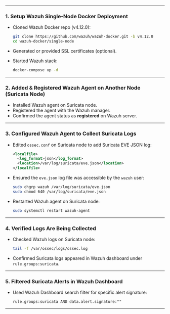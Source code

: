 
---

### 1. **Setup Wazuh Single-Node Docker Deployment**

* Cloned Wazuh Docker repo (v4.12.0):

  ```bash
  git clone https://github.com/wazuh/wazuh-docker.git -b v4.12.0
  cd wazuh-docker/single-node
  ```
* Generated or provided SSL certificates (optional).
* Started Wazuh stack:

  ```bash
  docker-compose up -d
  ```

---

### 2. **Added & Registered Wazuh Agent on Another Node (Suricata Node)**

* Installed Wazuh agent on Suricata node.
* Registered the agent with the Wazuh manager.
* Confirmed the agent status as **registered** on Wazuh server.

---

### 3. **Configured Wazuh Agent to Collect Suricata Logs**

* Edited `ossec.conf` on Suricata node to add Suricata EVE JSON log:

  ```xml
  <localfile>
    <log_format>json</log_format>
    <location>/var/log/suricata/eve.json</location>
  </localfile>
  ```
* Ensured the `eve.json` log file was accessible by the `wazuh` user:

  ```bash
  sudo chgrp wazuh /var/log/suricata/eve.json
  sudo chmod 640 /var/log/suricata/eve.json
  ```
* Restarted Wazuh agent on Suricata node:

  ```bash
  sudo systemctl restart wazuh-agent
  ```

---

### 4. **Verified Logs Are Being Collected**

* Checked Wazuh logs on Suricata node:

  ```bash
  tail -f /var/ossec/logs/ossec.log
  ```
* Confirmed Suricata logs appeared in Wazuh dashboard under `rule.groups:suricata`.

---

### 5. **Filtered Suricata Alerts in Wazuh Dashboard**

* Used Wazuh Dashboard search filter for specific alert signature:

  ```
  rule.groups:suricata AND data.alert.signature:""
  ```

---

